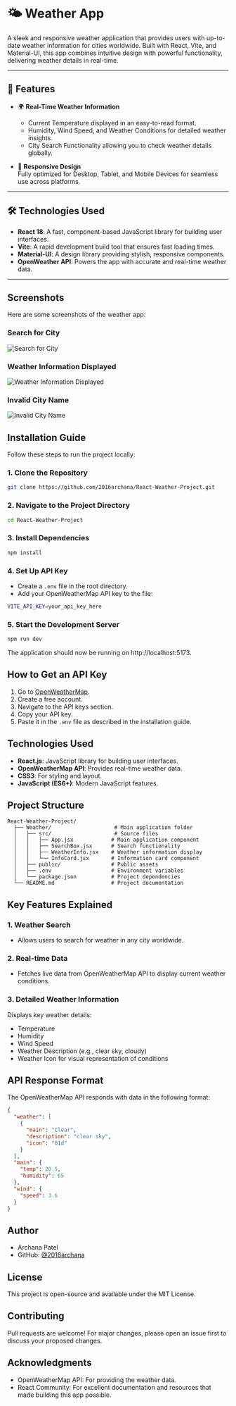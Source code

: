 # 🌤️ Weather App

A sleek and responsive weather application that provides users with up-to-date weather information for cities worldwide. Built with React, Vite, and Material-UI, this app combines intuitive design with powerful functionality, delivering weather details in real-time.

---

## 🌟 Features

- 🌍 **Real-Time Weather Information**  
  - Current Temperature displayed in an easy-to-read format.
  - Humidity, Wind Speed, and Weather Conditions for detailed weather insights.
  - City Search Functionality allowing you to check weather details globally.

- 📱 **Responsive Design**  
  Fully optimized for Desktop, Tablet, and Mobile Devices for seamless use across platforms.

---

## 🛠️ Technologies Used

- **React 18**: A fast, component-based JavaScript library for building user interfaces.
- **Vite**: A rapid development build tool that ensures fast loading times.
- **Material-UI**: A design library providing stylish, responsive components.
- **OpenWeather API**: Powers the app with accurate and real-time weather data.

---


## Screenshots

Here are some screenshots of the weather app:

### Search for City
![Search for City](images/weather_p1.png)

### Weather Information Displayed
![Weather Information Displayed](images/weather_p2.png)

### Invalid City Name
![Invalid City Name](images/weather_p3.png)


## Installation Guide

Follow these steps to run the project locally:

### 1. Clone the Repository
```bash
git clone https://github.com/2016archana/React-Weather-Project.git
```

### 2. Navigate to the Project Directory
```bash
cd React-Weather-Project
```

### 3. Install Dependencies
```bash
npm install
```

### 4. Set Up API Key
- Create a `.env` file in the root directory.
- Add your OpenWeatherMap API key to the file:
```bash
VITE_API_KEY=your_api_key_here
```

### 5. Start the Development Server
```bash
npm run dev
```
The application should now be running on http://localhost:5173.

## How to Get an API Key
1. Go to [OpenWeatherMap](https://openweathermap.org/).
2. Create a free account.
3. Navigate to the API keys section.
4. Copy your API key.
5. Paste it in the `.env` file as described in the installation guide.

## Technologies Used
- **React.js**: JavaScript library for building user interfaces.
- **OpenWeatherMap API**: Provides real-time weather data.
- **CSS3**: For styling and layout.
- **JavaScript (ES6+)**: Modern JavaScript features.

## Project Structure
```
React-Weather-Project/
  ├── Weather/                    # Main application folder
  │   ├── src/                    # Source files
  │   │   ├── App.jsx            # Main application component
  │   │   ├── SearchBox.jsx      # Search functionality
  │   │   ├── WeatherInfo.jsx    # Weather information display
  │   │   └── InfoCard.jsx       # Information card component
  │   ├── public/                # Public assets
  │   ├── .env                   # Environment variables
  │   └── package.json           # Project dependencies
  └── README.md                  # Project documentation
```

## Key Features Explained

### 1. Weather Search
- Allows users to search for weather in any city worldwide.

### 2. Real-time Data
- Fetches live data from OpenWeatherMap API to display current weather conditions.

### 3. Detailed Weather Information
Displays key weather details:
- Temperature
- Humidity
- Wind Speed
- Weather Description (e.g., clear sky, cloudy)
- Weather Icon for visual representation of conditions

## API Response Format
The OpenWeatherMap API responds with data in the following format:
```json
{
  "weather": [
    {
      "main": "Clear",
      "description": "clear sky",
      "icon": "01d"
    }
  ],
  "main": {
    "temp": 20.5,
    "humidity": 65
  },
  "wind": {
    "speed": 3.6
  }
}
```

## Author
- Archana Patel
- GitHub: [@2016archana](https://github.com/2016archana)

## License
This project is open-source and available under the MIT License.

## Contributing
Pull requests are welcome! For major changes, please open an issue first to discuss your proposed changes.

## Acknowledgments
- OpenWeatherMap API: For providing the weather data.
- React Community: For excellent documentation and resources that made building this app possible.
